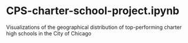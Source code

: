 # CPS-charter-school-project.ipynb
Visualizations of the geographical distribution of top-performing charter high schools in the City of Chicago
